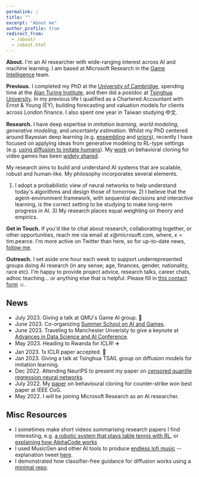 ```yaml
---
permalink: /
title: ""
excerpt: "About me"
author_profile: true
redirect_from: 
  - /about/
  - /about.html
---
```


<!-- ## About ## -->
__About.__ I'm an AI researcher with wide-ranging interest across AI and machine learning. I am based at Microsoft Research in the [Game Intelligence](https://www.microsoft.com/en-us/research/group/deep-reinforcement-learning/) team. 

__Previous.__ I completed my PhD at the [University of Cambridge](https://www.ifm.eng.cam.ac.uk/research/supply-chain-ai-lab/), spending time at the [Alan Turing Institute](https://www.turing.ac.uk/), and then did a postdoc at [Tsinghua University](https://ml.cs.tsinghua.edu.cn/). In my previous life I qualified as a Chartered Accountant with Ernst & Young (EY), building forecasting and valuation models for clients across London finance. I also spent one year in Taiwan studying 中文.

__Research.__
I have deep expertise in _imitation learning_, _world modeling_, _generative modeling_, and _uncertainty estimation_. Whilst my PhD centered around Bayesian deep learning (e.g. [ensembling](https://arxiv.org/abs/1810.05546) and [priors](https://arxiv.org/abs/1905.06076)), recently I have focused on applying ideas from generative modeling to RL-type settings (e.g. [using diffusion to imitate humans](https://arxiv.org/abs/2301.10677)). My [work](https://arxiv.org/abs/2104.04258) on behavioral cloning for video games has been [widely shared](https://youtu.be/UvoyMGxN89Y?si=4vIkctZ3EijukYJj).

My research aims to build and understand AI systems that are scalable, robust and human-like. My philosophy incorporates several elements.
1) I adopt a probabilistic view of neural networks to help understand today's algorithms and design those of tomorrow. 2) I believe that the agent-environment framework, with sequential decisions and interactive learning, is the correct setting to be studying to make long-term progress in AI. 3) My research places equal weighting on theory and empirics.

__Get in Touch.__ If you'd like to chat about research, collaborating together, or other opportunities, reach me via email at $x$@microsoft.com, where, $x=\text{tim.pearce}$. I'm more active on Twitter than here, so for up-to-date news, [follow me](https://twitter.com/Tea_Pearce).

__Outreach.__ I set aside one hour each week to support underrepresented groups doing AI research (in any sense; age, finances, gender, nationality, race  etc). I'm happy to provide project advice, research talks, career chats, adhoc teaching... or anything else that is helpful. Please fill in [this contact form](https://forms.gle/AKBTwUPLxfnNmsYZ6) ☺️.


## News ##

- July 2023. Giving a talk at QMU's Game AI group. 👾
- June 2023. Co-organizing [Summer School on AI and Games](https://school.gameaibook.org/).
- June 2023. Traveling to Manchester Unveristy to give a keynote at [Advances in Data Science and AI Conference](https://events.manchester.ac.uk/event/event:k14l-leplq84p-od61dv/idsai-advances-in-data-science-and-ai-conference-2023).
- May 2023. Heading to Rwanda for ICLR! ✈️
- Jan 2023. 1x ICLR paper accepted. 💫
- Jan 2023. Giving a talk at Tsinghua TSAIL group on diffusion models for imitation learning.
- Dec 2022. Attending NeurIPS to present my paper on [censored quantile regression neural networks](https://arxiv.org/abs/2205.13496).
- July 2022. My [paper](https://arxiv.org/abs/2104.04258) on behavioural cloning for counter-strike won best paper at IEEE CoG.
- May 2022. I will be joining Microsoft Research as an AI researcher.




## Misc Resources ##

* I sometimes make short videos summarising research papers I find interesting, e.g. [a robotic system that plays table tennis with RL](https://youtu.be/ktkbxWcYiF8), or [explaining how AlphaCode works](https://youtu.be/YjsoN5aJChA)  
* I used MusicGen and other AI tools to produce [endless lofi music](https://youtu.be/zksy94xazUI?si=LNwRGXxgBjtTfdlc) -- explanation tweet [here](https://twitter.com/Tea_Pearce/status/1670541269280366599).
* I demonstrated how classifier-free guidance for diffusion works using a [minimal repo](https://github.com/TeaPearce/Conditional_Diffusion_MNIST).

